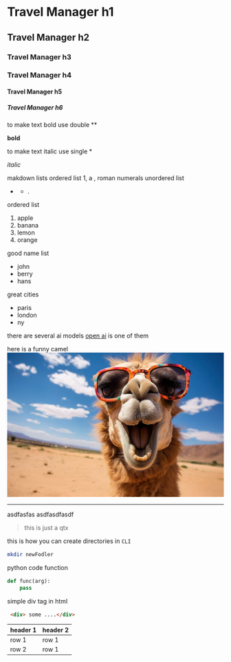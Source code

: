 # Travel Manager h1
## Travel Manager h2
### Travel Manager h3
### Travel Manager h4
#### Travel Manager h5
##### Travel Manager h6


to make text bold use double ** 

 **bold** 

to make text italic use single * 

*italic*

makdown lists
ordered list
1, a , roman numerals
unordered list
- * .

ordered list
1. apple
2. banana
3. lemon
4. orange

good name list
* john
* berry
* hans

great cities
- paris
- london
- ny

 
there are several ai models 
[open ai](https://www.openai.com) is one of them

here is a funny camel
![funny camel](images/funny_camel.png)

---  

asdfasfas asdfasdfasdf 
> this is just a qtx

this is how you can create directories in `CLI`

```bash
mkdir newFodler
```

python code function

```python
def func(arg):
    pass
```

simple div tag in html

```html
 <div> some ....</div>
```

| header 1 | header 2|
|----------|---------|
| row 1    | row 1   |
| row 2    | row 1   |